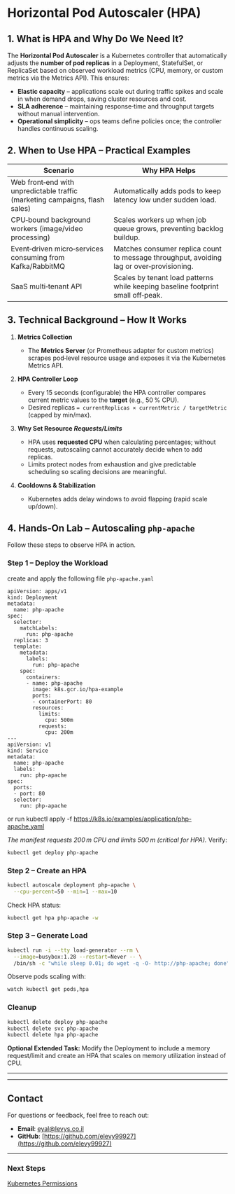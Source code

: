 

# Horizontal Pod Autoscaler (HPA)

## 1. What is HPA and Why Do We Need It?

The **Horizontal Pod Autoscaler** is a Kubernetes controller that automatically adjusts the **number of pod replicas** in a Deployment, StatefulSet, or ReplicaSet based on observed workload metrics (CPU, memory, or custom metrics via the Metrics API).  This ensures:

* **Elastic capacity** – applications scale out during traffic spikes and scale in when demand drops, saving cluster resources and cost.
* **SLA adherence** – maintaining response‑time and throughput targets without manual intervention.
* **Operational simplicity** – ops teams define policies once; the controller handles continuous scaling.

## 2. When to Use HPA – Practical Examples

| Scenario                                                                    | Why HPA Helps                                                                            |
| --------------------------------------------------------------------------- | ---------------------------------------------------------------------------------------- |
| Web front‑end with unpredictable traffic (marketing campaigns, flash sales) | Automatically adds pods to keep latency low under sudden load.                           |
| CPU‑bound background workers (image/video processing)                       | Scales workers up when job queue grows, preventing backlog buildup.                      |
| Event‑driven micro‑services consuming from Kafka/RabbitMQ                   | Matches consumer replica count to message throughput, avoiding lag or over‑provisioning. |
| SaaS multi‑tenant API                                                       | Scales by tenant load patterns while keeping baseline footprint small off‑peak.          |

## 3. Technical Background – How It Works

1. **Metrics Collection**

   * The **Metrics Server** (or Prometheus adapter for custom metrics) scrapes pod‑level resource usage and exposes it via the Kubernetes Metrics API.
2. **HPA Controller Loop**

   * Every 15 seconds (configurable) the HPA controller compares current metric values to the **target** (e.g., 50 % CPU).
   * Desired replicas `= currentReplicas × currentMetric / targetMetric` (capped by min/max).
3. **Why Set Resource *Requests/Limits***

   * HPA uses **requested CPU** when calculating percentages; without requests, autoscaling cannot accurately decide when to add replicas.
   * Limits protect nodes from exhaustion and give predictable scheduling so scaling decisions are meaningful.
4. **Cooldowns & Stabilization**

   * Kubernetes adds delay windows to avoid flapping (rapid scale up/down).

## 4. Hands‑On Lab – Autoscaling `php‑apache`

Follow these steps to observe HPA in action.

### Step 1 – Deploy the Workload

create and apply the following file `php-apache.yaml`
```
apiVersion: apps/v1
kind: Deployment
metadata:
  name: php-apache
spec:
  selector:
    matchLabels:
      run: php-apache
  replicas: 3
  template:
    metadata:
      labels:
        run: php-apache
    spec:
      containers:
      - name: php-apache
        image: k8s.gcr.io/hpa-example
        ports:
        - containerPort: 80
        resources:
          limits:
            cpu: 500m
          requests:
            cpu: 200m
---
apiVersion: v1
kind: Service
metadata:
  name: php-apache
  labels:
    run: php-apache
spec:
  ports:
  - port: 80
  selector:
    run: php-apache
```

or run kubectl apply -f https://k8s.io/examples/application/php-apache.yaml
 

*The manifest requests 200 m CPU and limits 500 m (critical for HPA).*  Verify:

```bash
kubectl get deploy php-apache
```

### Step 2 – Create an HPA

```bash
kubectl autoscale deployment php-apache \
  --cpu-percent=50 --min=1 --max=10
```

Check HPA status:

```bash
kubectl get hpa php-apache -w
```

### Step 3 – Generate Load

```bash
kubectl run -i --tty load-generator --rm \
  --image=busybox:1.28 --restart=Never -- \
  /bin/sh -c "while sleep 0.01; do wget -q -O- http://php-apache; done"
```

Observe pods scaling with:

```bash
watch kubectl get pods,hpa
```

### Cleanup

```bash
kubectl delete deploy php-apache
kubectl delete svc php-apache
kubectl delete hpa php-apache
```

**Optional Extended Task:** Modify the Deployment to include a memory request/limit and create an HPA that scales on memory utilization instead of CPU.

---


---
## **Contact**
For questions or feedback, feel free to reach out:
- **Email**: eyal@levys.co.il
- **GitHub**: [https://github.com/elevy99927](https://github.com/elevy99927)

---
### **Next Steps**
<A href="../docs/Chapter-16.md">Kubernetes Permissions</A>
